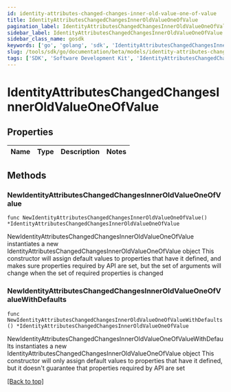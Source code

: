 ```yaml
---
id: identity-attributes-changed-changes-inner-old-value-one-of-value
title: IdentityAttributesChangedChangesInnerOldValueOneOfValue
pagination_label: IdentityAttributesChangedChangesInnerOldValueOneOfValue
sidebar_label: IdentityAttributesChangedChangesInnerOldValueOneOfValue
sidebar_class_name: gosdk
keywords: ['go', 'golang', 'sdk', 'IdentityAttributesChangedChangesInnerOldValueOneOfValue'] 
slug: /tools/sdk/go/documentation/beta/models/identity-attributes-changed-changes-inner-old-value-one-of-value
tags: ['SDK', 'Software Development Kit', 'IdentityAttributesChangedChangesInnerOldValueOneOfValue']
---
```


# IdentityAttributesChangedChangesInnerOldValueOneOfValue

## Properties

Name | Type | Description | Notes
------------ | ------------- | ------------- | -------------

## Methods

### NewIdentityAttributesChangedChangesInnerOldValueOneOfValue

`func NewIdentityAttributesChangedChangesInnerOldValueOneOfValue() *IdentityAttributesChangedChangesInnerOldValueOneOfValue`

NewIdentityAttributesChangedChangesInnerOldValueOneOfValue instantiates a new IdentityAttributesChangedChangesInnerOldValueOneOfValue object
This constructor will assign default values to properties that have it defined,
and makes sure properties required by API are set, but the set of arguments
will change when the set of required properties is changed

### NewIdentityAttributesChangedChangesInnerOldValueOneOfValueWithDefaults

`func NewIdentityAttributesChangedChangesInnerOldValueOneOfValueWithDefaults() *IdentityAttributesChangedChangesInnerOldValueOneOfValue`

NewIdentityAttributesChangedChangesInnerOldValueOneOfValueWithDefaults instantiates a new IdentityAttributesChangedChangesInnerOldValueOneOfValue object
This constructor will only assign default values to properties that have it defined,
but it doesn't guarantee that properties required by API are set


[[Back to top]](#) 



